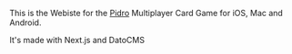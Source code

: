 This is the Webiste for the [Pidro](https://www.pidro.online/) Multiplayer Card Game for iOS, Mac and Android.

It's made with Next.js and DatoCMS
